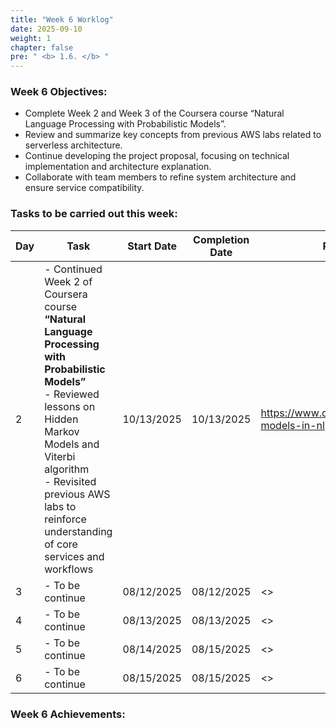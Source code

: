 ```yaml
---
title: "Week 6 Worklog"
date: 2025-09-10
weight: 1
chapter: false
pre: " <b> 1.6. </b> "
---
```



### Week 6 Objectives:

- Complete Week 2 and Week 3 of the Coursera course “Natural Language Processing with Probabilistic Models”.
- Review and summarize key concepts from previous AWS labs related to serverless architecture.
- Continue developing the project proposal, focusing on technical implementation and architecture explanation.
- Collaborate with team members to refine system architecture and ensure service compatibility.

### Tasks to be carried out this week:

| Day | Task                                                                                                                                                                                                   | Start Date | Completion Date | Reference Material                        |
| --- | ------------------------------------------------------------------------------------------------------------------------------------------------------------------------------------------------------ | ---------- | --------------- | ----------------------------------------- |
| 2   | - Continued Week 2 of Coursera course **“Natural Language Processing with Probabilistic Models”** <br> - Reviewed lessons on Hidden Markov Models and Viterbi algorithm <br> - Revisited previous AWS labs to reinforce understanding of core services and workflows | 10/13/2025 | 10/13/2025 | <https://www.coursera.org/learn/probabilistic-models-in-nlp> |
| 3   | - To be continue | 08/12/2025 | 08/12/2025      | <> |
| 4   | - To be continue| 08/13/2025 | 08/13/2025      | <> |
| 5   | - To be continue| 08/14/2025 | 08/15/2025      | <> |
| 6   | - To be continue| 08/15/2025 | 08/15/2025      | <> |

### Week 6 Achievements:
